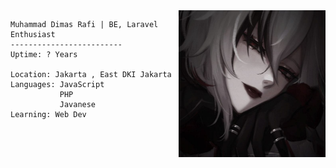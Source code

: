 <img align="right" src="images/arle1.jpg" alt="me" height="235" width="235" /> 

```
Muhammad Dimas Rafi | BE, Laravel Enthusiast 
-------------------------
Uptime: ? Years

Location: Jakarta , East DKI Jakarta
Languages: JavaScript
           PHP
           Javanese
Learning: Web Dev

```


